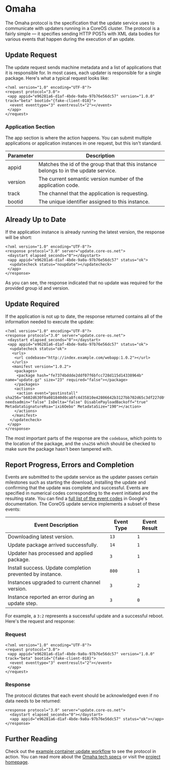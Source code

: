 # Omaha

The Omaha protocol is the specification that the update service uses to communicate with updaters running in a CoreOS cluster. The protocol is a fairly simple &mdash; it specifies sending HTTP POSTs with XML data bodies for various events that happen during the execution of an update.

## Update Request

The update request sends machine metadata and a list of applications that it is responsible for. In most cases, each updater is responsible for a single package. Here's what a typical request looks like:

```
<?xml version="1.0" encoding="UTF-8"?>
<request protocol="3.0">
 <app appid="e96281a6-d1af-4bde-9a0a-97b76e56dc57" version="1.0.0" track="beta" bootid="{fake-client-018}">
  <event eventtype="3" eventresult="2"></event>
 </app>
</request>
```

### Application Section

The app section is where the action happens. You can submit multiple applications or application instances in one request, but this isn't standard.

| Parameter | Description |
|-----------|-------------|
| appid     | Matches the id of the group that that this instance belongs to in the update service. |
| version   | The current semantic version number of the application code. |
| track     | The channel that the application is requesting. |
| bootid    | The unique identifier assigned to this instance. |

## Already Up to Date

If the application instance is already running the latest version, the response will be short:

```
<?xml version="1.0" encoding="UTF-8"?>
<response protocol="3.0" server="update.core-os.net">
 <daystart elapsed_seconds="0"></daystart>
 <app appid="e96281a6-d1af-4bde-9a0a-97b76e56dc57" status="ok">
  <updatecheck status="noupdate"></updatecheck>
 </app>
</response>
```

As you can see, the response indicated that no update was required for the provided group id and version.

## Update Required

If the application is not up to date, the response returned contains all of the information needed to execute the update:

```
<?xml version="1.0" encoding="UTF-8"?>
<response protocol="3.0" server="update.core-os.net">
 <daystart elapsed_seconds="0"></daystart>
 <app appid="e96281a6-d1af-4bde-9a0a-97b76e56dc57" status="ok">
  <updatecheck status="ok">
   <urls>
    <url codebase="http://index.example.com/webapp:1.0.2"></url>
   </urls>
   <manifest version="1.0.2">
    <packages>
     <package hash="fe7374bddde2ddf07f6bfcc728d115d14338964b" name="update.gz" size="23" required="false"></package>
    </packages>
    <actions>
     <action event="postinstall" sha256="b602d630f0a081840d0ca8fc4d35810e42806642b3127bb702d65c3df227d0f5" needsadmin="false" IsDelta="false" DisablePayloadBackoff="true" MetadataSignatureRsa="ixi6Oebo" MetadataSize="190"></action>
    </actions>
   </manifest>
  </updatecheck>
 </app>
</response>
```

The most important parts of the response are the `codebase`, which points to the location of the package, and the `sha256` which should be checked to make sure the package hasn't been tampered with.

## Report Progress, Errors and Completion

Events are submitted to the update service as the updater passes certain milestones such as starting the download, installing the update and confirming that the update was complete and successful. Events are specified in numerical codes corresponding to the event initiated and the resulting state. You can find a [full list of the event codes](https://code.google.com/p/omaha/wiki/ServerProtocol#event_Element) in Google's documentation. The CoreOS update service implements a subset of these events:

| Event Description | Event Type | Event Result |
|-------------------|------------|--------------|
| Downloading latest version. | `13` | `1` |
| Update package arrived successfully. | `14` | `1` |
| Updater has processed and applied package. | `3` | `1` |
| Install success. Update completion prevented by instance. | `800` | `1` |
| Instances upgraded to current channel version. | `3` | `2` |
| Instance reported an error during an update step. | `3` | `0` |

For example, a `3:2` represents a successful update and a successful reboot. Here's the request and response:

### Request

```
<?xml version="1.0" encoding="UTF-8"?>
<request protocol="3.0">
 <app appid="e96281a6-d1af-4bde-9a0a-97b76e56dc57" version="1.0.0" track="beta" bootid="{fake-client-018}">
  <event eventtype="3" eventresult="2"></event>
 </app>
</request>
```

### Response

The protocol dictates that each event should be acknowledged even if no data needs to be returned:

```
<response protocol="3.0" server="update.core-os.net">
  <daystart elapsed_seconds="0"></daystart>
  <app appid="e96281a6-d1af-4bde-9a0a-97b76e56dc57" status="ok"></app>
</response>
```

## Further Reading

Check out the [example container update workflow]() to see the protocol in action. You can read more about the [Omaha tech specs](https://code.google.com/p/omaha/wiki/ServerProtocol) or visit the [project homepage](https://code.google.com/p/omaha/).
